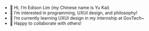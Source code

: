- 👋 Hi, I’m Edison Lim (my Chinese name is Yu Kai)
- 👀 I’m interested in programming, UXUI design, and philosophy!
- 🌱 I’m currently learning UXUI design in my internship at GovTech~
- 💞️ Happy to collaborate with others!

<!---
Edison-YuKai/Edison-YuKai is a ✨ special ✨ repository because its `README.md` (this file) appears on your GitHub profile.
You can click the Preview link to take a look at your changes.
--->

